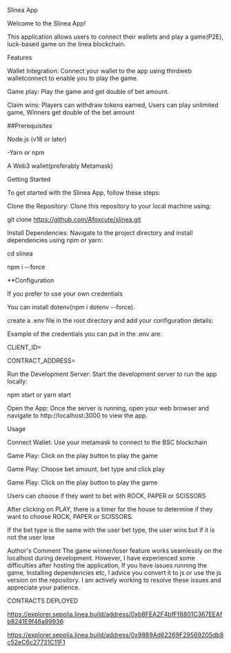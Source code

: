 Slinea App

Welcome to the Slinea App!

This application allows users to connect their wallets and play a game(P2E), luck-based game on the linea blockchain.

Features 

Wallet Integration: Connect your wallet to the app using thirdweb walletconnect to enable you to play the game.

Game play: Play the game and get double of bet amount.

Claim wins: Players can withdraw tokens earned, Users can play unlimited game, Winners get double of the bet amount

##Prerequisites

Node.js (v18 or later)

-Yarn or npm

A Web3 wallet(preferably Metamask)

Getting Started

To get started with the Slinea App, follow these steps:

Clone the Repository: Clone this repository to your local machine using:

git clone https://github.com/Afoxcute/slinea.git

Install Dependencies: Navigate to the project directory and install dependencies using npm or yarn:

cd slinea

npm i --force

**Configuration

If you prefer to use your own credentials

You can install dotenv(npm i dotenv --force).

create a .env file in the root directory and add your configuration details:

Example of the credentials you can put in the .env are:

CLIENT_ID=

CONTRACT_ADDRESS=

Run the Development Server: Start the development server to run the app locally:

npm start or yarn start

Open the App: Once the server is running, open your web browser and navigate to http://localhost:3000 to view the app.

Usage

Connect Wallet: Use your metamask to connect to the BSC blockchain

Game Play: Click on the play button to play the game

Game Play: Choose bet amount, bet type and click play

Game Play: Click on the play button to play the game

Users can choose if they want to bet with ROCK, PAPER or SCISSORS

After clicking on PLAY, there is a timer for the house to determine if they want to choose ROCK, PAPER or SCISSORS.

If the bet type is the same with the user bet type, the user wins but if it is not the user lose

Author's Comment The game winner/loser feature works seamlessly on the localhost during development. However, I have experienced some difficulties after hosting the application, If you have issues running the game, Installing dependencies etc, I advice you convert it to js or use the js version on the repository. I am actively working to resolve these issues and appreciate your patience.










CONTRACTS DEPLOYED


https://explorer.sepolia.linea.build/address/0xb8FEA2F4bfFf8801C367EEAfb8241E9f46a99936

https://explorer.sepolia.linea.build/address/0x9889Ad62269F29569205db8c52eC6c27731C11F1
